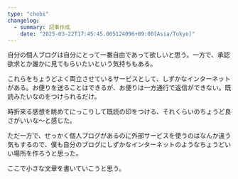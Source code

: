 ```yaml
---
type: "chobi"
changelog:
  - summary: 記事作成
    date: "2025-03-22T17:45:45.005124096+09:00[Asia/Tokyo]"
---
```


自分の個人ブログは自分にとって一番自由であって欲しいと思う。一方で、承認欲求とか誰かに見てもらいたいという気持ちもある。

これらをちょうどよく両立させているサービスとして、しずかなインターネットがある。お便りを送ることはできるが、お便りは一方通行で返信ができない。既読みたいなのをつけられるだけ。

時折来る感想を眺めてにっこりして既読の印をつける、それくらいのちょうど良さがいいな〜と感じた。

ただ一方で、せっかく個人ブログがあるのに外部サービスを使うのはなんか違う気もするので、僕も自分のブログにしずかなインターネットのようなちょうどいい場所を作ろうと思った。

ここで小さな文章を書いていこうと思う。
